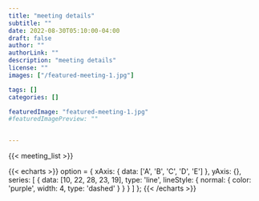 ```yaml
---
title: "meeting details"
subtitle: ""
date: 2022-08-30T05:10:00-04:00
draft: false
author: ""
authorLink: ""
description: "meeting details"
license: ""
images: ["/featured-meeting-1.jpg"]

tags: []
categories: []

featuredImage: "featured-meeting-1.jpg"
#featuredImagePreview: ""


---
```





{{< meeting_list >}}

{{< echarts >}}
option = {
  xAxis: {
    data: ['A', 'B', 'C', 'D', 'E']
  },
  yAxis: {},
  series: [
    {
      data: [10, 22, 28, 23, 19],
      type: 'line',
      lineStyle: {
        normal: {
          color: 'purple',
          width: 4,
          type: 'dashed'
        }
      }
    }
  ]
};
{{< /echarts >}}
